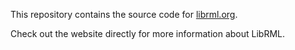 This repository contains the source code for [librml.org](https://librml.org).

Check out the website directly for more information about LibRML.